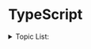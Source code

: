 # TypeScript

<details> 
<summary>
Topic List:
</summary>

- Type.ts > Primitive types
- TS_Type.ts > TS types : Any,Void,Never,strictNullChecks
- TS_Type-V2.ts > TS types : Union types,Function Type,Optional Arguments

</details>
